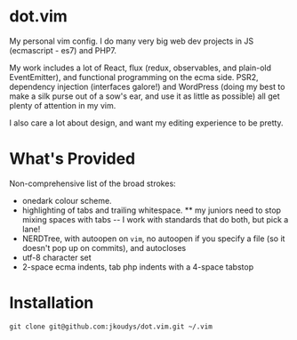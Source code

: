 # dot.vim
My personal vim config. I do many very big web dev projects in JS (ecmascript - es7) and PHP7.

My work includes a lot of React, flux (redux, observables, and plain-old EventEmitter), and functional programming on
the ecma side. PSR2, dependency injection (interfaces galore!) and WordPress (doing my best to make a silk purse out of
a sow's ear, and use it as little as possible) all get plenty of attention in my vim.

I also care a lot about design, and want my editing experience to be pretty.

# What's Provided
Non-comprehensive list of the broad strokes:

* onedark colour scheme.
* highlighting of tabs and trailing whitespace.
** my juniors need to stop mixing spaces with tabs -- I work with standards that do both, but pick a lane!
* NERDTree, with autoopen on `vim`, no autoopen if you specify a file (so it doesn't pop up on commits), and autocloses
* utf-8 character set
* 2-space ecma indents, tab php indents with a 4-space tabstop

# Installation

```
git clone git@github.com:jkoudys/dot.vim.git ~/.vim
```
